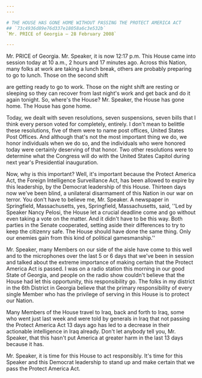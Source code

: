 ```yaml
---
---

# THE HOUSE HAS GONE HOME WITHOUT PASSING THE PROTECT AMERICA ACT
## `73c4936d89e76d337e18058a6c3e532b`
`Mr. PRICE of Georgia — 28 February 2008`

---
```



Mr. PRICE of Georgia. Mr. Speaker, it is now 12:17 p.m. This House 
came into session today at 10 a.m., 2 hours and 17 minutes ago. Across 
this Nation, many folks at work are taking a lunch break, others are 
probably preparing to go to lunch. Those on the second shift


are getting ready to go to work. Those on the night shift are resting 
or sleeping so they can recover from last night's work and get back and 
do it again tonight. So, where's the House? Mr. Speaker, the House has 
gone home. The House has gone home.

Today, we dealt with seven resolutions, seven suspensions, seven 
bills that I think every person voted for completely, entirely. I don't 
mean to belittle these resolutions, five of them were to name post 
offices, United States Post Offices. And although that's not the most 
important thing we do, we honor individuals when we do so, and the 
individuals who were honored today were certainly deserving of that 
honor. Two other resolutions were to determine what the Congress will 
do with the United States Capitol during next year's Presidential 
inauguration.

Now, why is this important? Well, it's important because the Protect 
America Act, the Foreign Intelligence Surveillance Act, has been 
allowed to expire by this leadership, by the Democrat leadership of 
this House. Thirteen days now we've been blind, a unilateral 
disarmament of this Nation in our war on terror. You don't have to 
believe me, Mr. Speaker. A newspaper in Springfield, Massachusetts, 
yes, Springfield, Massachusetts, said, ''Led by Speaker
Nancy Pelosi, 
the House let a crucial deadline come and go without even taking a vote 
on the matter. And it didn't have to be this way. Both parties in the 
Senate cooperated, setting aside their differences to try to keep the 
citizenry safe. The House should have done the same thing. Only our 
enemies gain from this kind of political gamesmanship.''

Mr. Speaker, many Members on our side of the aisle have come to this 
well and to the microphones over the last 5 or 6 days that we've been 
in session and talked about the extreme importance of making certain 
that the Protect America Act is passed. I was on a radio station this 
morning in our good State of Georgia, and people on the radio show 
couldn't believe that the House had let this opportunity, this 
responsibility go. The folks in my district in the 6th District in 
Georgia believe that the primary responsibility of every single Member 
who has the privilege of serving in this House is to protect our 
Nation.

Many Members of the House travel to Iraq, back and forth to Iraq, 
some who went just last week and were told by generals in Iraq that not 
passing the Protect America Act 13 days ago has led to a decrease in 
their actionable intelligence in Iraq already. Don't let anybody tell 
you, Mr. Speaker, that this hasn't put America at greater harm in the 
last 13 days because it has.

Mr. Speaker, it is time for this House to act responsibly. It's time 
for this Speaker and this Democrat leadership to stand up and make 
certain that we pass the Protect America Act.
